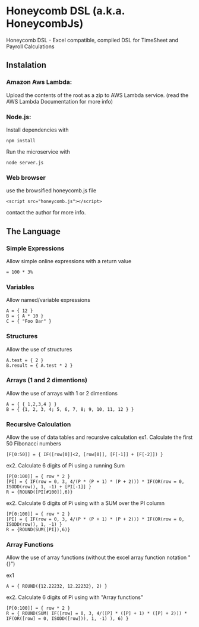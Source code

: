 # Honeycomb DSL (a.k.a. HoneycombJs)
Honeycomb DSL - Excel compatible, compiled DSL for TimeSheet and Payroll Calculations

## Instalation

### Amazon Aws Lambda:
Upload the contents of the root as a zip to AWS Lambda service. (read the AWS Lambda Documentation for more info)


### Node.js:

Install dependencies with
```
npm install
```

Run the microservice with
```
node server.js
```

### Web browser
use the browsified honeycomb.js file
```
<script src="honeycomb.js"></script>
```

contact the author for more info.

## The Language

### Simple Expressions

Allow simple online expressions with a return value

```
= 100 * 3%
```

### Variables

Allow named/variable expressions

```
A = { 12 }
B = { A * 10 }
C = { "Foo Bar" }
```

### Structures

Allow the use of structures

```
A.test = { 2 } 
B.result = { A.test * 2 }
```

### Arrays (1 and 2 dimentions)

Allow the use of arrays with 1 or 2 dimentions

```
A = { { 1,2,3,4 } } 
B = { {1, 2, 3, 4; 5, 6, 7, 8; 9, 10, 11, 12 } } 
```

### Recursive Calculation

Allow the use of data tables and recursive calculation
ex1. Calculate the first 50 Fibonacci numbers

```
[F[0:50]] = { IF([row[0]]<2, [row[0]], [F[-1]] + [F[-2]]) }
```

ex2. Calculate 6 digits of Pi using a running Sum

```
[P[0:100]] = { row * 2 }
[PI] = { IF(row = 0, 3, 4/(P * (P + 1) * (P + 2))) * IF(OR(row = 0, ISODD(row)), 1, -1) + [PI[-1]] }
R = {ROUND([PI[#100]],6)}
```

ex2. Calculate 6 digits of Pi using with a SUM over the PI column

```
[P[0:100]] = { row * 2 }
[PI] = { IF(row = 0, 3, 4/(P * (P + 1) * (P + 2))) * IF(OR(row = 0, ISODD(row)), 1, -1) }
R = {ROUND(SUM([PI]),6)}
```

### Array Functions

Allow the use of array functions (without the excel array function notation "{}")

ex1

```
A = { ROUND({12.22232, 12.22232}, 2) }
```

ex2. Calculate 6 digits of Pi using with "Array functions"

```
[P[0:100]] = { row * 2 }
R = { ROUND(SUM( IF([row] = 0, 3, 4/([P] * ([P] + 1) * ([P] + 2))) * IF(OR([row] = 0, ISODD([row])), 1, -1) ), 6) }
```
